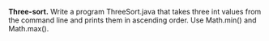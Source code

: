 **Three-sort.** Write a program ThreeSort.java that takes three int values from the command line and prints them in ascending order. Use Math.min() and Math.max().
